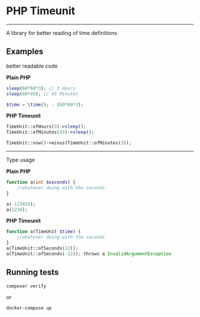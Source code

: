 # PHP Timeunit

---

A library for better reading of time definitions

## Examples
better readable code

__Plain PHP__
```php
sleep(60*60*3); // 3 Hours
sleep(60*45); // 45 Minutes

$time = \time(); - (60*60*3);
```

__PHP Timeunit__
```php
TimeUnit::ofHours(3)->sleep();
TimeUnit::ofMinutes(45)->sleep();

TimeUnit::now()->minus(TimeUnit::ofMinutes(3));
```
---

Type usage

__Plain PHP__
```php
function a(int $seconds) {
    //whatever doing with the seconds
}

a(-123455);
a(1234);
```

__PHP Timeunit__
```php
function a(TimeUnit $time) {
    //whatever doing with the seconds
}
a(TimeUnit::ofSeconds(12));
a(TimeUnit::ofSeconds(-12)); throws a InvalidArgumentException
```

## Running tests
```shell
composer verify
```
or 
```shell
docker-compose up
```
